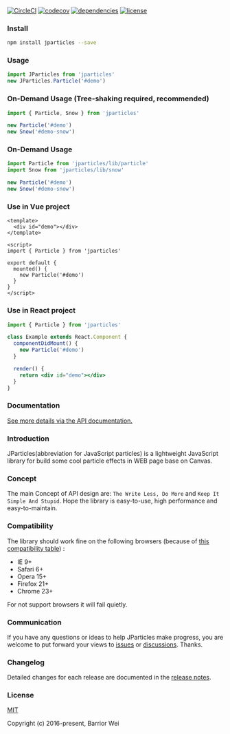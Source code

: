 [![CircleCI](https://circleci.com/gh/Barrior/JParticles.svg?style=shield)](https://circleci.com/gh/Barrior/JParticles)
[![codecov](https://codecov.io/gh/Barrior/JParticles/branch/master/graph/badge.svg?token=JYojJUPPMW)](https://codecov.io/gh/Barrior/JParticles)
[![dependencies](https://img.shields.io/badge/dependencies-none-brightgreen.svg)](https://www.npmjs.com/package/jparticles)
[![license](https://img.shields.io/badge/license-MIT-blue.svg)](https://github.com/Barrior/JParticles/blob/master/LICENSE)


### Install

```bash
npm install jparticles --save
```

### Usage

```javascript
import JParticles from 'jparticles'
new JParticles.Particle('#demo')
```

### On-Demand Usage (Tree-shaking required, recommended)

```javascript
import { Particle, Snow } from 'jparticles'

new Particle('#demo')
new Snow('#demo-snow')
```

### On-Demand Usage

```javascript
import Particle from 'jparticles/lib/particle'
import Snow from 'jparticles/lib/snow'

new Particle('#demo')
new Snow('#demo-snow')
```

### Use in Vue project

```vue
<template>
  <div id="demo"></div>
</template>

<script>
import { Particle } from 'jparticles'

export default {
  mounted() {
    new Particle('#demo')
  }
}
</script>
```

### Use in React project

```jsx
import { Particle } from 'jparticles'

class Example extends React.Component {
  componentDidMount() {
    new Particle('#demo')
  }

  render() {
    return <div id="demo"></div>
  }
}
```

### Documentation
[See more details via the API documentation.](https://jparticles.js.org/)


### Introduction

JParticles(abbreviation for JavaScript particles) is a lightweight JavaScript library for build some cool particle effects in WEB page base on Canvas.


### Concept

The main Concept of API design are: `The Write Less, Do More` and `Keep It Simple And Stupid`. Hope the library is easy-to-use, high performance and easy-to-maintain.


### Compatibility

The library should work fine on the following browsers (because of [this compatibility table](./docs/compatibility_table.md)) :

- IE 9+
- Safari 6+
- Opera 15+
- Firefox 21+
- Chrome 23+

For not support browsers it will fail quietly.


### Communication

If you have any questions or ideas to help JParticles make progress, you are welcome to put forward your views to [issues](https://github.com/Barrior/JParticles/issues) or [discussions](https://github.com/Barrior/JParticles/discussions). Thanks.


### Changelog

Detailed changes for each release are documented in the [release notes](https://github.com/Barrior/JParticles/releases).


### License

[MIT](./LICENSE)

Copyright (c) 2016-present, Barrior Wei
